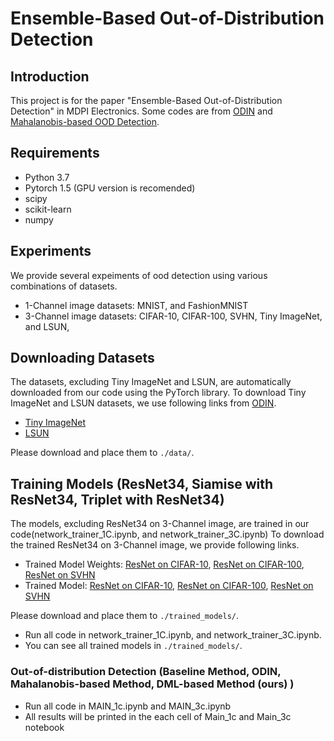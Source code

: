 # Ensemble-Based Out-of-Distribution Detection

## Introduction
This project is for the paper "Ensemble-Based Out-of-Distribution Detection" in MDPI Electronics. Some codes are from [ODIN](https://github.com/facebookresearch/odin) and [Mahalanobis-based OOD Detection](https://github.com/pokaxpoka/deep_Mahalanobis_detector/).

## Requirements
- Python 3.7
- Pytorch 1.5 (GPU version is recomended)
- scipy
- scikit-learn
- numpy

## Experiments
We provide several expeiments of ood detection using various combinations of datasets. 
- 1-Channel image datasets: MNIST, and FashionMNIST
- 3-Channel image datasets: CIFAR-10, CIFAR-100, SVHN, Tiny ImageNet, and LSUN,

## Downloading Datasets
The datasets, excluding Tiny ImageNet and LSUN, are automatically downloaded from our code using the PyTorch library.
To download Tiny ImageNet and LSUN datasets, we use following links from [ODIN](https://github.com/facebookresearch/odin).
- [Tiny ImageNet](https://www.dropbox.com/s/kp3my3412u5k9rl/Imagenet_resize.tar.gz)
- [LSUN](https://www.dropbox.com/s/moqh2wh8696c3yl/LSUN_resize.tar.gz)

Please download and place them to `./data/`.

## Training Models (ResNet34, Siamise with ResNet34, Triplet with ResNet34)
The models, excluding ResNet34 on 3-Channel image, are trained in our code(network_trainer_1C.ipynb, and network_trainer_3C.ipynb)
To download the trained ResNet34 on 3-Channel image, we provide following links.
- Trained Model Weights: [ResNet on CIFAR-10](https://drive.google.com/file/d/1RWaAn4AKdc7pvdrDgtjCX20pkKFcUZLG/view), [ResNet on CIFAR-100](https://drive.google.com/file/d/1dD3M5dl8uCqCV1W3z1_Jjh82XaKgtyYT/view), [ResNet on SVHN](https://drive.google.com/file/d/1-8UvIYaYxmpfbZjA2hCiroOObCmP50ce/view)
- Trained Model: [ResNet on CIFAR-10](https://drive.google.com/file/d/1GOKXr7h4sX7Yh7jX7hdOZeDUXh0L-oLo/view), [ResNet on CIFAR-100](https://drive.google.com/file/d/1Jv3PstIGQzRoC_5zJTIPCopaovla_bWP/view), [ResNet on SVHN](https://drive.google.com/file/d/1DHibbI_-5aVcsXYO2W1L7KLrbD9Daky8/view)

Please download and place them to `./trained_models/`.

- Run all code in network_trainer_1C.ipynb, and network_trainer_3C.ipynb.
- You can see all trained models in `./trained_models/`.

### Out-of-distribution Detection (Baseline Method, ODIN, Mahalanobis-based Method, DML-based Method (ours) )
- Run all code in MAIN_1c.ipynb and MAIN_3c.ipynb
- All results will be printed in the each cell of Main_1c and Main_3c notebook  
